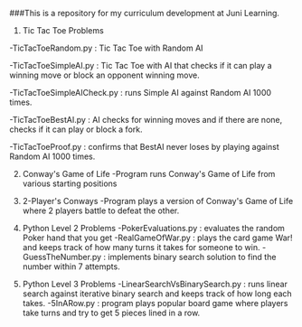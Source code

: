 ###This is a repository for my curriculum development at Juni Learning. 

1. Tic Tac Toe Problems

  -TicTacToeRandom.py : Tic Tac Toe with Random AI
  
  -TicTacToeSimpleAI.py : Tic Tac Toe with AI that checks if it can play a winning move or block an opponent winning move. 
  
  -TicTacToeSimpleAICheck.py : runs Simple AI against Random AI 1000 times.
  
  -TicTacToeBestAI.py : AI checks for winning moves and if there are none, checks if it can play or block a fork.
  
  -TicTacToeProof.py : confirms that BestAI never loses by playing against Random AI 1000 times.
  
2. Conway's Game of Life
  -Program runs Conway's Game of Life from various starting positions
  
3. 2-Player's Conways
  -Program plays a version of Conway's Game of Life where 2 players battle to defeat the other.
  
4. Python Level 2 Problems
  -PokerEvaluations.py : evaluates the random Poker hand that you get
  -RealGameOfWar.py : plays the card game War! and keeps track of how many turns it takes for someone to win.
  -GuessTheNumber.py : implements binary search solution to find the number within 7 attempts.
  
5. Python Level 3 Problems
  -LinearSearchVsBinarySearch.py : runs linear search against iterative binary search and keeps track of how long each takes. 
  -5InARow.py : program plays popular board game where players take turns and try to get 5 pieces lined in a row.
